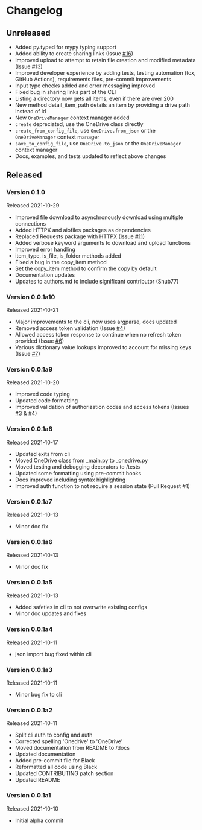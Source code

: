 # Changelog

## Unreleased

* Added py.typed for mypy typing support
* Added ability to create sharing links (Issue [#16](https://github.com/dariobauer/graph-onedrive/issues/16))
* Improved upload to attempt to retain file creation and modified metadata (Issue [#13](https://github.com/dariobauer/graph-onedrive/issues/13))
* Improved developer experience by adding tests, testing automation (tox, GitHub Actions), requirements files, pre-commit improvements
* Input type checks added and error messaging improved
* Fixed bug in sharing links part of the CLI
* Listing a directory now gets all items, even if there are over 200
* New method detail_item_path details an item by providing a drive path instead of id
* New `OneDriveManager` context manager added
* `create` depreciated, use the OneDrive class directly
* `create_from_config_file`, use `OneDrive.from_json` or the `OneDriveManager` context manager
* `save_to_config_file`, use `OneDrive.to_json` or the `OneDriveManager` context manager
* Docs, examples, and tests updated to reflect above changes


## Released

### Version 0.1.0

Released 2021-10-29

* Improved file download to asynchronously download using multiple connections
* Added HTTPX and aiofiles packages as dependencies
* Replaced Requests package with HTTPX (Issue [#11](https://github.com/dariobauer/graph-onedrive/issues/11))
* Added verbose keyword arguments to download and upload functions
* Improved error handling
* item_type, is_file, is_folder methods added
* Fixed a bug in the copy_item method
* Set the copy_item method to confirm the copy by default
* Documentation updates
* Updates to authors.md to include significant contributor (Shub77)

### Version 0.0.1a10

Released 2021-10-21

* Major improvements to the cli, now uses argparse, docs updated
* Removed access token validation (Issue [#4](https://github.com/dariobauer/graph-onedrive/issues/4))
* Allowed access token response to continue when no refresh token provided (Issue [#6](https://github.com/dariobauer/graph-onedrive/issues/6))
* Various dictionary value lookups improved to account for missing keys (Issue [#7](https://github.com/dariobauer/graph-onedrive/issues/7))

### Version 0.0.1a9

Released 2021-10-20

* Improved code typing
* Updated code formatting
* Improved validation of authorization codes and access tokens (Issues [#3](https://github.com/dariobauer/graph-onedrive/issues/3) & [#4](https://github.com/dariobauer/graph-onedrive/issues/4))

### Version 0.0.1a8

Released 2021-10-17

* Updated exits from cli
* Moved OneDrive class from _main.py to _onedrive.py
* Moved testing and debugging decorators to /tests
* Updated some formatting using pre-commit hooks
* Docs improved including syntax highlighting
* Improved auth function to not require a session state (Pull Request #1)

### Version 0.0.1a7

Released 2021-10-13

* Minor doc fix

### Version 0.0.1a6

Released 2021-10-13

* Minor doc fix

### Version 0.0.1a5

Released 2021-10-13

* Added safeties in cli to not overwrite existing configs
* Minor doc updates and fixes

### Version 0.0.1a4

Released 2021-10-11

* json import bug fixed within cli

### Version 0.0.1a3

Released 2021-10-11

* Minor bug fix to cli

### Version 0.0.1a2

Released 2021-10-11

* Split cli auth to config and auth
* Corrected spelling 'Onedrive' to 'OneDrive'
* Moved documentation from README to /docs
* Updated documentation
* Added pre-commit file for Black
* Reformatted all code using Black
* Updated CONTRIBUTING patch section
* Updated README

### Version 0.0.1a1

Released 2021-10-10

* Initial alpha commit
